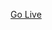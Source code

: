 [Go Live](https://rawcdn.githack.com/Ahmad-mustapha/30DaysOfJavaScript/6672ddd99e7dcf6fc9b96b492c4549ff23027d3d/DAY24%20review/index.html)